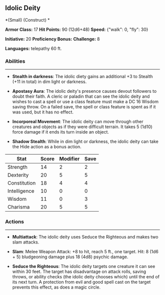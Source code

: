 ## Idolic Deity
*(Small) (Construct) *

**Armor Class:** 17
**Hit Points:** 90 (12d6+48)
**Speed:** {"walk": 0, "fly": 30}

**Initiative:** 20
**Proficiency Bonus:**
**Challenge:** 8

**Languages:** telepathy 60 ft.

### Abilities
 --- 
- **Stealth in darkness**: The idolic diety gains an additional +3 to Stealth (+11 in total) in dim light or darkness.

- **Apostasy Aura**: The idolic deity's presence causes devout followers to doubt their faith. A cleric or paladin that can see the idolic deity and wishes to cast a spell or use a class feature must make a DC 16 Wisdom saving throw. On a failed save, the spell or class feature is spent as if it was used, but it has no effect.

- **Incorporeal Movement**: The idolic deity can move through other creatures and objects as if they were difficult terrain. It takes 5 (1d10) force damage if it ends its turn inside an object.

- **Shadow Stealth**: While in dim light or darkness, the idolic deity can take the Hide action as a bonus action.



| Stat | Score | Modifier | Save |
| ---- | ---- | ---- | ---- |
| Strength | 14 | 2 | 2 |
| Dexterity | 20 | 5 | 5 |
| Constitution | 18 | 4 | 4 |
| Intelligence | 10 | 0 | 0 |
| Wisdom | 11 | 0 | 3 |
| Charisma | 20 | 5 | 5 |

### Actions
 --- 
- **Multiattack**: The idolic deity uses Seduce the Righteous and makes two slam attacks.

- **Slam**: Melee Weapon Attack: +8 to hit, reach 5 ft., one target. Hit: 8 (1d6 + 5) bludgeoning damage plus 18 (4d8) psychic damage.

- **Seduce the Righteous**: The idolic deity targets one creature it can see within 30 feet. The target has disadvantage on attack rolls, saving throws, or ability checks (the idolic deity chooses which) until the end of its next turn. A protection from evil and good spell cast on the target prevents this effect, as does a magic circle.

